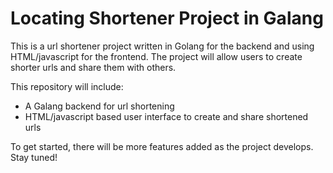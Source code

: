 # Locating Shortener Project in Galang

This is a url shortener project written in Golang for the backend and using HTML/javascript for the frontend. The project will allow users to create shorter urls and share them with others.

This repository will include:

- A Galang backend for url shortening
- HTML/javascript based user interface to create and share shortened urls

To get started, there will be more features added as the project develops. Stay tuned!